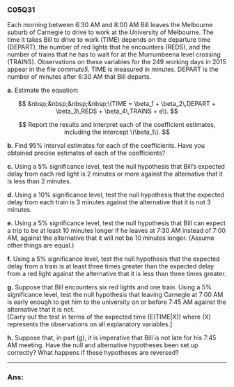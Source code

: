 ### C05Q31

Each morning between 6:30 AM and 8:00 AM Bill leaves the Melbourne suburb of Carnegie to drive to work at the University of Melbourne. The time it takes Bill to drive to work (TIME) depends on the departure time (DEPART), the number of red lights that he encounters (REDS), and the number of trains that he has to wait for at the Murrumbeena level crossing (TRAINS). Observations on these variables for the 249 working days in 2015 appear in the file *commute5*. TIME is measured in minutes. DEPART is the number of minutes after 6:30 AM that Bill departs.

**a.** Estimate the equation:  

$$
&nbsp;&nbsp;&nbsp;&nbsp;\(TIME = \beta_1 + \beta_2\,DEPART + \beta_3\,REDS + \beta_4\,TRAINS + e\).  
$$

$$
Report the results and interpret each of the coefficient estimates, including the intercept \(\beta_1\).
$$

**b.** Find 95% interval estimates for each of the coefficients. Have you obtained precise estimates of each of the coefficients?

**c.** Using a 5% significance level, test the null hypothesis that Bill’s expected delay from each red light is 2 minutes or more against the alternative that it is less than 2 minutes.

**d.** Using a 10% significance level, test the null hypothesis that the expected delay from each train is 3 minutes against the alternative that it is not 3 minutes.

**e.** Using a 5% significance level, test the null hypothesis that Bill can expect a trip to be at least 10 minutes longer if he leaves at 7:30 AM instead of 7:00 AM, against the alternative that it will not be 10 minutes longer. (Assume other things are equal.)

**f.** Using a 5% significance level, test the null hypothesis that the expected delay from a train is at least three times greater than the expected delay from a red light against the alternative that it is less than three times greater.

**g.** Suppose that Bill encounters six red lights and one train. Using a 5% significance level, test the null hypothesis that leaving Carnegie at 7:00 AM is early enough to get him to the university on or before 7:45 AM against the alternative that it is not.  
[Carry out the test in terms of the expected time \(E(TIME|X)\) where \(X\) represents the observations on all explanatory variables.]

**h.** Suppose that, in part (g), it is imperative that Bill is not late for his 7:45 AM meeting. Have the null and alternative hypotheses been set up correctly? What happens if these hypotheses are reversed?

---
### Ans:



